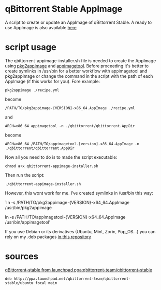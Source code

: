 # qBittorrent Stable AppImage
A script to create or update an AppImage of qBittorrent Stable. A ready to use AppImage is also available [here](https://github.com/ivan-hc/qbittorrent-latest-appimage/releases)

# script usage
The qbittorrent-appimage-installer.sh file is needed to create the AppImage using [pkg2appimage](https://github.com/AppImage/pkg2appimage) and [appimagetool](https://github.com/AppImage/AppImageKit). Before proceeding it's better to create symlinks in /usr/bin for a better workflow with appimagetool and pkg2appimage or change the command in the script with the path of each AppImage (if this works for you). Fore example:

`pkg2appimage ./recipe.yml`

become

`/PATH/TO/pkg2appimage-{VERSION]-x86_64.AppImage ./recipe.yml`

and

`ARCH=x86_64 appimagetool -n ./qbittorrent/qbittorrent.AppDir`

become

`ARCH=x86_64 /PATH/TO/appimagetool-[version]-x86_64.AppImage -n ./qbittorrent/qbittorrent.AppDir`

Now all you need to do is to made the script executable:

`chmod a+x qbittorrent-appimage-installer.sh`

Then run the script:

`./qbittorrent-appimage-installer.sh`

However, this wont work for me. I've created symlinks in /usr/bin this way:

`ln -s /PATH/TO/pkg2appimage-{VERSION}-x64_64.AppImage /usr/bin/pkg2appimage

ln -s /PATH/TO/appimagetool-{VERSION}-x64_64.AppImage /usr/bin/appimagetool'

If you use Debian or its derivatives (Ubuntu, Mint, Zorin, Pop_OS...) you can rely on my .deb packages [in this repository](https://github.com/ivan-hc/AppImage-Tools-for-Debian)

# sources
[qBittorrent-stable from launchpad ppa:qbittorrent-team/qbittorrent-stable](https://launchpad.net/~qbittorrent-team/+archive/ubuntu/qbittorrent-stable)

`deb http://ppa.launchpad.net/qbittorrent-team/qbittorrent-stable/ubuntu focal main`
